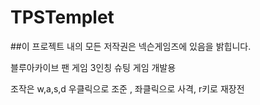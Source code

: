 # TPSTemplet

##이 프로젝트 내의 모든 저작권은 넥슨게임즈에 있음을 밝힙니다.

블루아카이브 팬 게임 3인칭 슈팅 게임 개발용

조작은 w,a,s,d 우클릭으로 조준 , 좌클릭으로 사격, r키로 재장전

